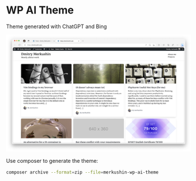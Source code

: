 # WP AI Theme

Theme generated with ChatGPT and Bing


![Theme Preview](./preview.webp)

Use composer to generate the theme:

```bash
composer archive --format=zip --file=merkushin-wp-ai-theme
```
